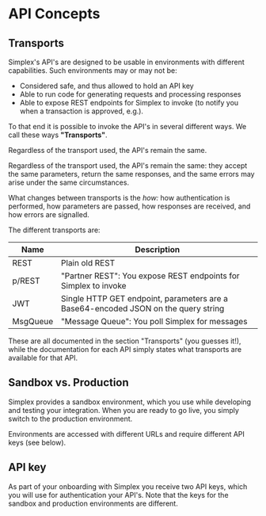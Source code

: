 # API Concepts #

## Transports ##

Simplex's API's are designed to be usable in environments with different capabilities. Such environments may or may not be:

 * Considered safe, and thus allowed to hold an API key
 * Able to run code for generating requests and processing responses
 * Able to expose REST endpoints for Simplex to invoke (to notify you when a transaction is approved, e.g.).

To that end it is possible to invoke the API's in several different ways. We call these ways **"Transports"**.

<aside class="notice">
Regardless of the transport used, the API's remain the same.
</aside>

Regardless of the transport used, the API's remain the same: they accept the same parameters, return the same responses, and the same errors may arise under the same circumstances.

What changes between transports is the _how:_ how authentication is performed, how parameters are passed, how responses are received, and how errors are signalled.

The different transports are:

Name     | Description
-------- | -----------
REST     | Plain old REST
p/REST   | "Partner REST": You expose REST endpoints for Simplex to invoke
JWT      | Single HTTP GET endpoint, parameters are a Base64-encoded JSON on the query string
MsgQueue | "Message Queue": You poll Simplex for messages

These are all documented in the section "Transports" (you guesses it!), while the documentation for each API simply states what transports are available for that API.

## Sandbox vs. Production ##

Simplex provides a sandbox environment, which you use while developing and testing your integration. When you are ready to go live, you simply switch to the production environment.

Environments are accessed with different URLs and require different API keys (see below).

## API key ##

As part of your onboarding with Simplex you receive two API keys, which you will use for authentication your API's. Note that the keys for the sandbox and production environments are different.

[modeline]: # ( vim: set ts=2 sw=2 expandtab wrap linebreak: )
